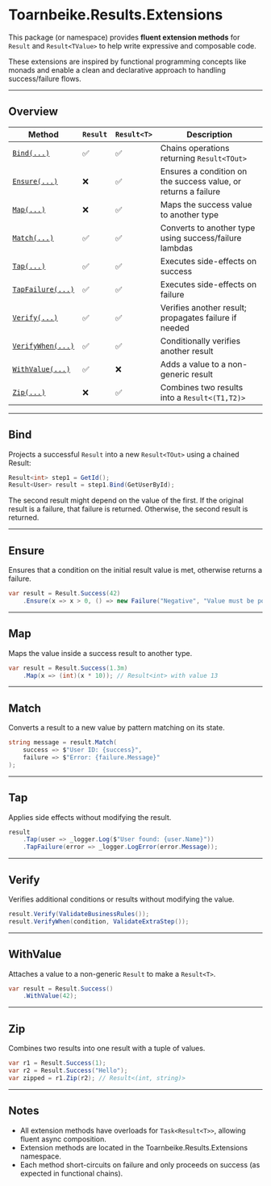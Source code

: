 # Toarnbeike.Results.Extensions

This package (or namespace) provides **fluent extension methods** for `Result` and `Result<TValue>` to help write expressive and composable code.

These extensions are inspired by functional programming concepts like monads and enable a clean and declarative approach to handling success/failure flows.

---

## Overview

| Method			                | `Result`			 | `Result<T>`		  | Description														|
|-----------------------------------|--------------------|--------------------|-----------------------------------------------------------------|
| [`Bind(...)`](#bind)	            | :white_check_mark: | :white_check_mark: | Chains operations returning `Result<TOut>`						|
| [`Ensure(...)`](#ensure)		    | :x:				 | :white_check_mark: | Ensures a condition on the success value, or returns a failure	|
| [`Map(...)`](#map)		        | :x:				 | :white_check_mark: | Maps the success value to another type							|
| [`Match(...)`](#match)		    | :white_check_mark: | :white_check_mark: | Converts to another type using success/failure lambdas			|
| [`Tap(...)`](#tap)		        | :white_check_mark: | :white_check_mark: | Executes side-effects on success								|
| [`TapFailure(...)`](#tap)	        | :white_check_mark: | :white_check_mark: | Executes side-effects on failure								|
| [`Verify(...)`](#verify)		    | :white_check_mark: | :white_check_mark: | Verifies another result; propagates failure if needed			|
| [`VerifyWhen(...)`](#verify)      | :white_check_mark: | :white_check_mark: | Conditionally verifies another result							|
| [`WithValue(...)`](#withValue)	| :white_check_mark: | :x:				  | Adds a value to a non-generic result							|
| [`Zip(...)`](#zip)       		    | :x:				 | :white_check_mark: | Combines two results into a `Result<(T1,T2)>`					|

---

## Bind

Projects a successful `Result` into a new `Result<TOut>` using a chained Result:
``` csharp
Result<int> step1 = GetId();
Result<User> result = step1.Bind(GetUserById);
```
The second result might depend on the value of the first.
If the original result is a failure, that failure is returned.
Otherwise, the second result is returned.

---

## Ensure

Ensures that a condition on the initial result value is met, otherwise returns a failure.
``` csharp
var result = Result.Success(42)
    .Ensure(x => x > 0, () => new Failure("Negative", "Value must be positive"));
```

---

## Map

Maps the value inside a success result to another type.
``` csharp
var result = Result.Success(1.3m)
    .Map(x => (int)(x * 10)); // Result<int> with value 13
```

---

## Match 

Converts a result to a new value by pattern matching on its state.
``` csharp
string message = result.Match(
    success => $"User ID: {success}",
    failure => $"Error: {failure.Message}"
);
```

---

## Tap

Applies side effects without modifying the result.
``` csharp
result
    .Tap(user => _logger.Log($"User found: {user.Name}"))
    .TapFailure(error => _logger.LogError(error.Message));
```

---

## Verify

Verifies additional conditions or results without modifying the value.
``` csharp
result.Verify(ValidateBusinessRules());
result.VerifyWhen(condition, ValidateExtraStep());
```

---

## WithValue

Attaches a value to a non-generic `Result` to make a `Result<T>`.
``` csharp
var result = Result.Success()
    .WithValue(42);
```

---

## Zip

Combines two results into one result with a tuple of values.
``` csharp
var r1 = Result.Success(1);
var r2 = Result.Success("Hello");
var zipped = r1.Zip(r2); // Result<(int, string)>
```

---

## Notes

- All extension methods have overloads for `Task<Result<T>>`, allowing fluent async composition.
- Extension methods are located in the Toarnbeike.Results.Extensions namespace.
- Each method short-circuits on failure and only proceeds on success (as expected in functional chains).